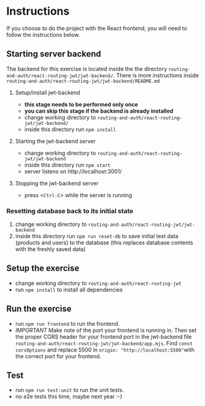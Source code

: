 <!-- @format -->

# Instructions

If you choose to do the project with the React frontend, you will need to follow the instructions below.

## Starting server backend

The backend for this exercise is located inside the the directory `routing-and-auth/react-routing-jwt/jwt-backend/`. There is more instructions inside `routing-and-auth/react-routing-jwt/jwt-backend/README.md`


1. Setup/install jwt-backend

   - **this stage needs to be performed only once**
   - **you can skip this stage if the backend is already installed**
   - change working directory to `routing-and-auth/react-routing-jwt/jwt-backend/`
   - inside this directory run `npm install`

2. Starting the jwt-backend server

   - change working directory to `routing-and-auth/react-routing-jwt/jwt-backend`
   - inside this directory run `npm start`
   - server listens on http://localhost:3001/

3. Stopping the jwt-backend server
   - press <`Ctrl-C`> while the server is running

### Resetting database back to its initial state

1. change working directory to `routing-and-auth/react-routing-jwt/jwt-backend`
2. inside this directory run `npm run reset-db` to save initial
   test data (products and users) to the database
   (this replaces database contents with the freshly saved data)

## Setup the exercise

- change working directory to `routing-and-auth/react-routing-jwt`
- run `npm install` to install all dependencies

## Run the exercise

- run `npm run frontend` to run the frontend. 
- *IMPORTANT* Make note of the port your frontend is running in. Then set the proper CORS header for your frontend port in the jwt-backend file `routing-and-auth/react-routing-jwt/jwt-backend/app.mjs`. Find `const corsOptions` and replace 5500 in `origin: "http://localhost:5500"`with the correct port for your frontend.
 

## Test

- run `npm run test:unit` to run the unit tests.
- no e2e tests this time, maybe next year :-)